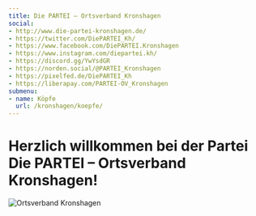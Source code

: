 ```yaml
---
title: Die PARTEI – Ortsverband Kronshagen
social:
- http://www.die-partei-kronshagen.de/
- https://twitter.com/DiePARTEI_Kh/
- https://www.facebook.com/DiePARTEI.Kronshagen
- https://www.instagram.com/diepartei.kh/
- https://discord.gg/YwYsdGR
- https://norden.social/@PARTEI_Kronshagen
- https://pixelfed.de/DiePARTEI_Kh
- https://liberapay.com/PARTEI-OV_Kronshagen
submenu:
- name: Köpfe
  url: /kronshagen/koepfe/
---
```


# Herzlich willkommen bei der Partei Die PARTEI &ndash; Ortsverband Kronshagen!

![Ortsverband Kronshagen](/kronshagen/header.jpg "Ortsverband Kronshagen")
